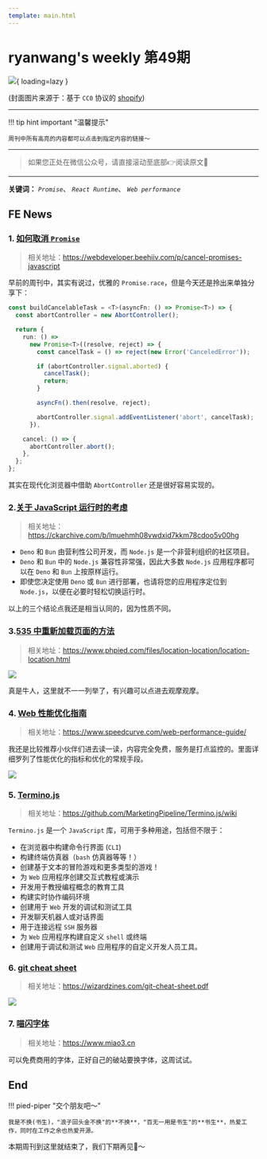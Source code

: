 ```yaml
---
template: main.html
---
```


# ryanwang's weekly 第49期

![](https://bigdreamerblog.oss-cn-beijing.aliyuncs.com/nextBlog/IYoiiX.png?x-oss-process=image/auto-orient,1/interlace,1/quality,q_90/format,webp){ loading=lazy }


(封面图片来源于：基于 `CC0` 协议的 [shopify](https://www.shopify.com/stock-photos/photos/long-exposure-at-night-of-streaking-stars-against-landscape))

------

!!! tip hint important "温馨提示"

    周刊中所有高亮的内容都可以点击到指定内容的链接～

---
> 如果您正处在微信公众号，请直接滚动至底部👉阅读原文🫶

---

**关键词：** *`Promise`*、 *`React Runtime`*、 *`Web performance`*

## FE News

### 1. [如何取消 `Promise`](https://webdeveloper.beehiiv.com/p/cancel-promises-javascript)
> 相关地址：https://webdeveloper.beehiiv.com/p/cancel-promises-javascript

早前的周刊中，其实有说过，优雅的 `Promise.race`，但是今天还是拎出来单独分享下：

```typescript
const buildCancelableTask = <T>(asyncFn: () => Promise<T>) => {
  const abortController = new AbortController();

  return {
    run: () =>
      new Promise<T>((resolve, reject) => {
        const cancelTask = () => reject(new Error('CanceledError'));

        if (abortController.signal.aborted) {
          cancelTask();
          return;
        }

        asyncFn().then(resolve, reject);

        abortController.signal.addEventListener('abort', cancelTask);
      }),

    cancel: () => {
      abortController.abort();
    },
  };
};
```

其实在现代化浏览器中借助 `AbortController` 还是很好容易实现的。

### 2.[关于 JavaScript 运行时的考虑](https://ckarchive.com/b/lmuehmh08vwdxid7kkm78cdoo5v00hg)
> 相关地址：https://ckarchive.com/b/lmuehmh08vwdxid7kkm78cdoo5v00hg

- `Deno` 和 `Bun` 由营利性公司开发，而 `Node.js` 是一个非营利组织的社区项目。
- `Deno` 和 `Bun` 中的 `Node.js` 兼容性非常强，因此大多数 `Node.js` 应用程序都可以在 `Deno` 和 `Bun` 上按原样运行。
- 即使您决定使用 `Deno` 或 `Bun` 进行部署，也请将您的应用程序定位到 `Node.js`，以便在必要时轻松切换运行时。

以上的三个结论点我还是相当认同的，因为性质不同。

### 3.[535 中重新加载页面的方法](https://www.phpied.com/files/location-location/location-location.html)
> 相关地址：https://www.phpied.com/files/location-location/location-location.html

![](https://bigdreamerblog.oss-cn-beijing.aliyuncs.com/nextBlog/jzICr1.png)

真是牛人，这里就不一一列举了，有兴趣可以点进去观摩观摩。

### 4. [Web 性能优化指南](https://www.speedcurve.com/web-performance-guide/)
> 相关地址：https://www.speedcurve.com/web-performance-guide/

我还是比较推荐小伙伴们进去读一读，内容完全免费，服务是打点监控的。里面详细罗列了性能优化的指标和优化的常规手段。

![](https://bigdreamerblog.oss-cn-beijing.aliyuncs.com/nextBlog/5PNvM4.png)

### 5. [Termino.js](https://github.com/MarketingPipeline/Termino.js/wiki)
> 相关地址：https://github.com/MarketingPipeline/Termino.js/wiki

`Termino.js` 是一个 `JavaScript` 库，可用于多种用途，包括但不限于：

- 在浏览器中构建命令行界面 (`CLI`)
- 构建终端仿真器（`bash` 仿真器等等！）
- 创建基于文本的冒险游戏和更多类型的游戏！
- 为 `Web` 应用程序创建交互式教程或演示
- 开发用于教授编程概念的教育工具
- 构建实时协作编码环境
- 创建用于 `Web` 开发的调试和测试工具
- 开发聊天机器人或对话界面
- 用于连接远程 `SSH` 服务器
- 为 `Web` 应用程序构建自定义 `shell` 或终端
- 创建用于调试和测试 `Web` 应用程序的自定义开发人员工具。 


### 6. [git cheat sheet](https://wizardzines.com/git-cheat-sheet.pdf)
> 相关地址：https://wizardzines.com/git-cheat-sheet.pdf

![](https://bigdreamerblog.oss-cn-beijing.aliyuncs.com/nextBlog/SIEfdB.png)

### 7. [喵闪字体](https://www.miao3.cn/?page=8)
> 相关地址：https://www.miao3.cn

可以免费商用的字体，正好自己的破站要换字体，这周试试。



## End

!!! pied-piper "交个朋友吧～"

    我是不换(书生)，"浪子回头金不换"的**不换**，"百无一用是书生"的**书生**，热爱工作，同时在工作之余也热爱开源。

本期周刊到这里就结束了，我们下期再见👋～
